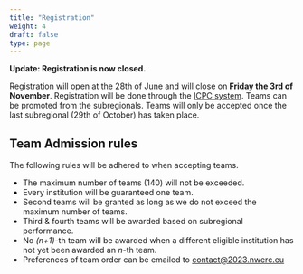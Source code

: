 ```yaml
---
title: "Registration"
weight: 4
draft: false
type: page
---
```

**Update: Registration is now closed.**

Registration will open at the 28th of June and will close on **Friday the 3rd of November**. Registration will be done through
the [ICPC system](https://icpc.global/regionals/finder/Northwestern-Europe-2024).
Teams can be promoted from the subregionals.
Teams will only be accepted once the last subregional (29th of October) has taken place.

## Team Admission rules

The following rules will be adhered to when accepting teams.

* The maximum number of teams (140) will not be exceeded.
* Every institution will be guaranteed one team.
* Second teams will be granted as long as we do not exceed the maximum number of teams.
* Third & fourth teams will be awarded based on subregional performance.
* No *(n+1)*-th team will be awarded when a different eligible institution has not yet been awarded an *n*-th team.
* Preferences of team order can be emailed to contact@2023.nwerc.eu
